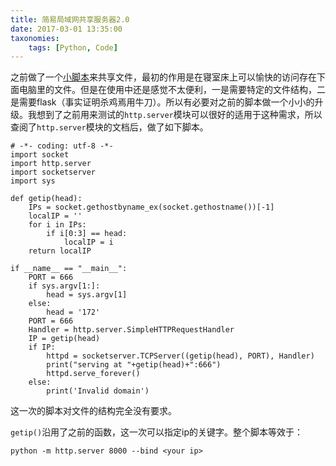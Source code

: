 ```yaml
---
title: 简易局域网共享服务器2.0
date: 2017-03-01 13:35:00
taxonomies:
    tags: [Python, Code]
---
```


之前做了一个[小脚本](/2016/11/16/简易局域网文件传输脚本实现/)来共享文件，最初的作用是在寝室床上可以愉快的访问存在下面电脑里的文件。但是在使用中还是感觉不太便利，一是需要特定的文件结构，二是需要flask（事实证明杀鸡焉用牛刀）。所以有必要对之前的脚本做一个小小的升级。我想到了之前用来测试的`http.server`模块可以很好的适用于这种需求，所以查阅了`http.server`模块的文档后，做了如下脚本。

<!-- more -->

```Python,linenos
# -*- coding: utf-8 -*-
import socket
import http.server
import socketserver
import sys

def getip(head):
    IPs = socket.gethostbyname_ex(socket.gethostname())[-1]
    localIP = ''
    for i in IPs:
        if i[0:3] == head:
            localIP = i
    return localIP

if __name__ == "__main__":
    PORT = 666
    if sys.argv[1:]:
        head = sys.argv[1]
    else:
        head = '172'
    PORT = 666
    Handler = http.server.SimpleHTTPRequestHandler
    IP = getip(head)
    if IP:
        httpd = socketserver.TCPServer((getip(head), PORT), Handler)
        print("serving at "+getip(head)+":666")
        httpd.serve_forever()
    else:
        print('Invalid domain')
```

这一次的脚本对文件的结构完全没有要求。

`getip()`沿用了之前的函数，这一次可以指定ip的关键字。整个脚本等效于：

    python -m http.server 8000 --bind <your ip>